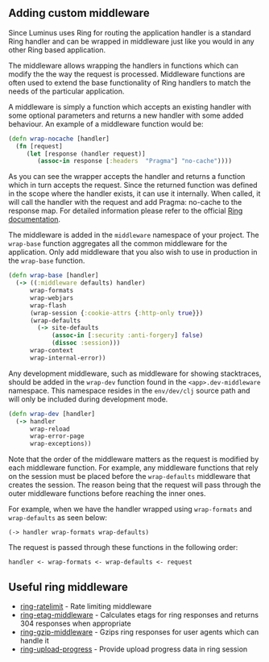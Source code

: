 ## Adding custom middleware

Since Luminus uses Ring for routing the application handler
is a standard Ring handler and can be wrapped in middleware
just like you would in any other Ring based application.

The middleware allows wrapping the handlers in functions which can modify the the way the request is processed. 
Middleware functions are often used to extend the base functionality of Ring handlers to match the needs of 
the particular application.

A middleware is simply a function which accepts an existing handler with some optional parameters and returns a new handler with some added behaviour. An example of a middleware function would be:

```clojure
(defn wrap-nocache [handler]
  (fn [request]
     (let [response (handler request)]
        (assoc-in response [:headers  "Pragma"] "no-cache"))))
```

As you can see the wrapper accepts the handler and returns a function which in turn accepts the request. Since the returned function was defined in the scope where the handler exists, it can use it internally. When called, it will call the handler with the request and add Pragma: no-cache to the response map. For detailed information please refer to the official [Ring documentation](https://github.com/ring-clojure/ring/wiki).


The middleware is added in the `middleware` namespace of your project. The `wrap-base` function aggregates all the common middleware for the application.
Only add middleware that you also wish to use in production in the `wrap-base` function.

```clojure
(defn wrap-base [handler]
  (-> ((:middleware defaults) handler)
      wrap-formats
      wrap-webjars
      wrap-flash
      (wrap-session {:cookie-attrs {:http-only true}})
      (wrap-defaults
        (-> site-defaults
            (assoc-in [:security :anti-forgery] false)
            (dissoc :session)))
      wrap-context
      wrap-internal-error))
```

Any development middleware, such as middleware for showing stacktraces, should be added in the `wrap-dev` function found in the `<app>.dev-middleware` namespace.
This namespace resides in the `env/dev/clj` source path and will only be included during development mode.
 

```clojure
(defn wrap-dev [handler]
  (-> handler
      wrap-reload
      wrap-error-page
      wrap-exceptions))  
```    

Note that the order of the middleware matters as the request is modified by each middleware function. For example, any middleware functions that rely on the session must be placed before the `wrap-defaults` middleware that creates the session. The reason being that the request will pass through the outer middleware functions before reaching the inner ones.

For example, when we have the handler wrapped using `wrap-formats` and `wrap-defaults` as seen below:

```
(-> handler wrap-formats wrap-defaults)
```

The request is passed through these functions in the following order:

```
handler <- wrap-formats <- wrap-defaults <- request
```

## Useful ring middleware

* [ring-ratelimit](https://github.com/myfreeweb/ring-ratelimit) - Rate limiting middleware
* [ring-etag-middleware](https://github.com/mikejs/ring-etag-middleware) - Calculates etags for ring responses and returns 304 responses when appropriate
* [ring-gzip-middleware](https://github.com/mikejs/ring-gzip-middleware) - Gzips ring responses for user agents which can handle it
* [ring-upload-progress](https://github.com/joodie/ring-upload-progress) - Provide upload progress data in ring session
